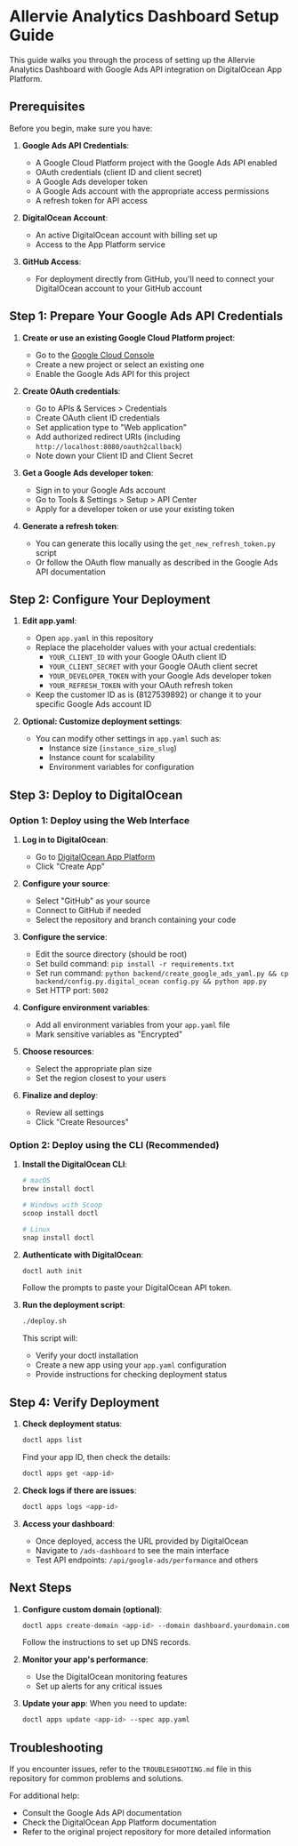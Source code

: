 # Allervie Analytics Dashboard Setup Guide

This guide walks you through the process of setting up the Allervie Analytics Dashboard with Google Ads API integration on DigitalOcean App Platform.

## Prerequisites

Before you begin, make sure you have:

1. **Google Ads API Credentials**:
   - A Google Cloud Platform project with the Google Ads API enabled
   - OAuth credentials (client ID and client secret)
   - A Google Ads developer token
   - A Google Ads account with the appropriate access permissions
   - A refresh token for API access

2. **DigitalOcean Account**:
   - An active DigitalOcean account with billing set up
   - Access to the App Platform service

3. **GitHub Access**:
   - For deployment directly from GitHub, you'll need to connect your DigitalOcean account to your GitHub account

## Step 1: Prepare Your Google Ads API Credentials

1. **Create or use an existing Google Cloud Platform project**:
   - Go to the [Google Cloud Console](https://console.cloud.google.com/)
   - Create a new project or select an existing one
   - Enable the Google Ads API for this project

2. **Create OAuth credentials**:
   - Go to APIs & Services > Credentials
   - Create OAuth client ID credentials
   - Set application type to "Web application"
   - Add authorized redirect URIs (including `http://localhost:8080/oauth2callback`)
   - Note down your Client ID and Client Secret

3. **Get a Google Ads developer token**:
   - Sign in to your Google Ads account
   - Go to Tools & Settings > Setup > API Center
   - Apply for a developer token or use your existing token

4. **Generate a refresh token**:
   - You can generate this locally using the `get_new_refresh_token.py` script
   - Or follow the OAuth flow manually as described in the Google Ads API documentation

## Step 2: Configure Your Deployment

1. **Edit app.yaml**:
   - Open `app.yaml` in this repository
   - Replace the placeholder values with your actual credentials:
     - `YOUR_CLIENT_ID` with your Google OAuth client ID
     - `YOUR_CLIENT_SECRET` with your Google OAuth client secret
     - `YOUR_DEVELOPER_TOKEN` with your Google Ads developer token
     - `YOUR_REFRESH_TOKEN` with your OAuth refresh token
   - Keep the customer ID as is (8127539892) or change it to your specific Google Ads account ID

2. **Optional: Customize deployment settings**:
   - You can modify other settings in `app.yaml` such as:
     - Instance size (`instance_size_slug`)
     - Instance count for scalability
     - Environment variables for configuration

## Step 3: Deploy to DigitalOcean

### Option 1: Deploy using the Web Interface

1. **Log in to DigitalOcean**:
   - Go to [DigitalOcean App Platform](https://cloud.digitalocean.com/apps)
   - Click "Create App"

2. **Configure your source**:
   - Select "GitHub" as your source
   - Connect to GitHub if needed
   - Select the repository and branch containing your code

3. **Configure the service**:
   - Edit the source directory (should be root)
   - Set build command: `pip install -r requirements.txt`
   - Set run command: `python backend/create_google_ads_yaml.py && cp backend/config.py.digital_ocean config.py && python app.py`
   - Set HTTP port: `5002`

4. **Configure environment variables**:
   - Add all environment variables from your `app.yaml` file
   - Mark sensitive variables as "Encrypted"

5. **Choose resources**:
   - Select the appropriate plan size
   - Set the region closest to your users

6. **Finalize and deploy**:
   - Review all settings
   - Click "Create Resources"

### Option 2: Deploy using the CLI (Recommended)

1. **Install the DigitalOcean CLI**:
   ```bash
   # macOS
   brew install doctl
   
   # Windows with Scoop
   scoop install doctl
   
   # Linux
   snap install doctl
   ```

2. **Authenticate with DigitalOcean**:
   ```bash
   doctl auth init
   ```
   Follow the prompts to paste your DigitalOcean API token.

3. **Run the deployment script**:
   ```bash
   ./deploy.sh
   ```
   This script will:
   - Verify your doctl installation
   - Create a new app using your `app.yaml` configuration
   - Provide instructions for checking deployment status

## Step 4: Verify Deployment

1. **Check deployment status**:
   ```bash
   doctl apps list
   ```
   Find your app ID, then check the details:
   ```bash
   doctl apps get <app-id>
   ```

2. **Check logs if there are issues**:
   ```bash
   doctl apps logs <app-id>
   ```

3. **Access your dashboard**:
   - Once deployed, access the URL provided by DigitalOcean
   - Navigate to `/ads-dashboard` to see the main interface
   - Test API endpoints: `/api/google-ads/performance` and others

## Next Steps

1. **Configure custom domain (optional)**:
   ```bash
   doctl apps create-domain <app-id> --domain dashboard.yourdomain.com
   ```
   Follow the instructions to set up DNS records.

2. **Monitor your app's performance**:
   - Use the DigitalOcean monitoring features
   - Set up alerts for any critical issues

3. **Update your app**:
   When you need to update:
   ```bash
   doctl apps update <app-id> --spec app.yaml
   ```

## Troubleshooting

If you encounter issues, refer to the `TROUBLESHOOTING.md` file in this repository for common problems and solutions.

For additional help:
- Consult the Google Ads API documentation
- Check the DigitalOcean App Platform documentation
- Refer to the original project repository for more detailed information